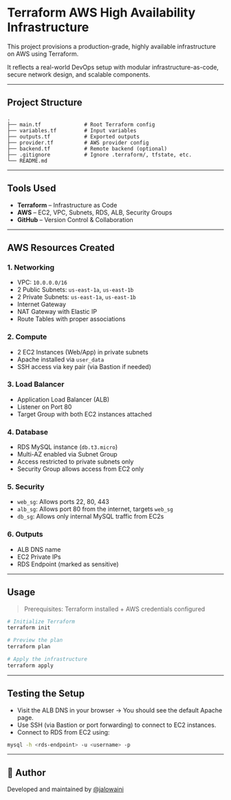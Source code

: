 # Terraform AWS High Availability Infrastructure

This project provisions a production-grade, highly available infrastructure on AWS using Terraform.

It reflects a real-world DevOps setup with modular infrastructure-as-code, secure network design, and scalable components.

---

## Project Structure

```
.
├── main.tf              # Root Terraform config
├── variables.tf         # Input variables
├── outputs.tf           # Exported outputs
├── provider.tf          # AWS provider config
├── backend.tf           # Remote backend (optional)
├── .gitignore           # Ignore .terraform/, tfstate, etc.
└── README.md
```

---

## Tools Used

- **Terraform** – Infrastructure as Code  
- **AWS** – EC2, VPC, Subnets, RDS, ALB, Security Groups  
- **GitHub** – Version Control & Collaboration  

---

## AWS Resources Created

### 1. Networking
- VPC: `10.0.0.0/16`  
- 2 Public Subnets: `us-east-1a`, `us-east-1b`  
- 2 Private Subnets: `us-east-1a`, `us-east-1b`  
- Internet Gateway  
- NAT Gateway with Elastic IP  
- Route Tables with proper associations  

### 2. Compute
- 2 EC2 Instances (Web/App) in private subnets  
- Apache installed via `user_data`  
- SSH access via key pair (via Bastion if needed)  

### 3. Load Balancer
- Application Load Balancer (ALB)  
- Listener on Port 80  
- Target Group with both EC2 instances attached  

### 4. Database
- RDS MySQL instance (`db.t3.micro`)  
- Multi-AZ enabled via Subnet Group  
- Access restricted to private subnets only  
- Security Group allows access from EC2 only  

### 5. Security
- `web_sg`: Allows ports 22, 80, 443  
- `alb_sg`: Allows port 80 from the internet, targets `web_sg`  
- `db_sg`: Allows only internal MySQL traffic from EC2s  

### 6. Outputs
- ALB DNS name  
- EC2 Private IPs  
- RDS Endpoint (marked as sensitive)  

---

## Usage

> Prerequisites: Terraform installed + AWS credentials configured

```bash
# Initialize Terraform
terraform init

# Preview the plan
terraform plan

# Apply the infrastructure
terraform apply
```

---

## Testing the Setup

- Visit the ALB DNS in your browser → You should see the default Apache page.  
- Use SSH (via Bastion or port forwarding) to connect to EC2 instances.  
- Connect to RDS from EC2 using:

```bash
mysql -h <rds-endpoint> -u <username> -p
```

---

## 🔗 Author

Developed and maintained by [@jalowaini](https://github.com/jalowaini)
